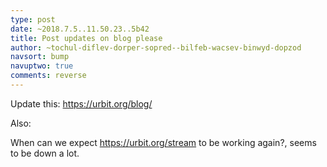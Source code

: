 ```yaml
---
type: post
date: ~2018.7.5..11.50.23..5b42
title: Post updates on blog please
author: ~tochul-diflev-dorper-sopred--bilfeb-wacsev-binwyd-dopzod
navsort: bump
navuptwo: true
comments: reverse
---
```


Update this:
https://urbit.org/blog/

Also:

When can we expect https://urbit.org/stream to be working again?, seems to be down a lot.